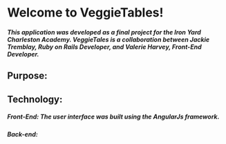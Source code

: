 <h1>Welcome to VeggieTables! </h1>
<h5>This application was developed as a final project for the Iron Yard Charleston Academy. VeggieTales is a collaboration between Jackie Tremblay, Ruby on Rails Developer, and Valerie Harvey, Front-End Developer.</h5>

<h2>Purpose:</h2>

<h2>Technology:</h2>
<p><h5>Front-End: The user interface was built using the AngularJs framework. </h5></p>

<p><h5>Back-end: </h5></p>
<h2></h2>


